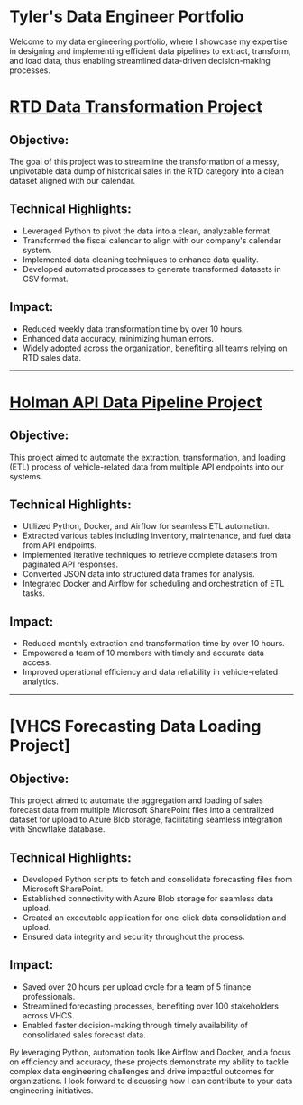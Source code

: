# Tyler's Data Engineer Portfolio

Welcome to my data engineering portfolio, where I showcase my expertise in designing and implementing efficient data pipelines to extract, transform, and load data, thus enabling streamlined data-driven decision-making processes.

# [RTD Data Transformation Project](https://github.com/huangyue1752/RTD-data-transformation)
## Objective:
The goal of this project was to streamline the transformation of a messy, unpivotable data dump of historical sales in the RTD category into a clean dataset aligned with our calendar.

## Technical Highlights:
- Leveraged Python to pivot the data into a clean, analyzable format.
- Transformed the fiscal calendar to align with our company's calendar system.
- Implemented data cleaning techniques to enhance data quality.
- Developed automated processes to generate transformed datasets in CSV format.

## Impact:
- Reduced weekly data transformation time by over 10 hours.
- Enhanced data accuracy, minimizing human errors.
- Widely adopted across the organization, benefiting all teams relying on RTD sales data.

---

# [Holman API Data Pipeline Project](https://github.com/huangyue1752/Holman-ETL-Project)
## Objective:
This project aimed to automate the extraction, transformation, and loading (ETL) process of vehicle-related data from multiple API endpoints into our systems.

## Technical Highlights:
- Utilized Python, Docker, and Airflow for seamless ETL automation.
- Extracted various tables including inventory, maintenance, and fuel data from API endpoints.
- Implemented iterative techniques to retrieve complete datasets from paginated API responses.
- Converted JSON data into structured data frames for analysis.
- Integrated Docker and Airflow for scheduling and orchestration of ETL tasks.

## Impact:
- Reduced monthly extraction and transformation time by over 10 hours.
- Empowered a team of 10 members with timely and accurate data access.
- Improved operational efficiency and data reliability in vehicle-related analytics.

---

# [VHCS Forecasting Data Loading Project]
## Objective:
This project aimed to automate the aggregation and loading of sales forecast data from multiple Microsoft SharePoint files into a centralized dataset for upload to Azure Blob storage, facilitating seamless integration with Snowflake database.

## Technical Highlights:
- Developed Python scripts to fetch and consolidate forecasting files from Microsoft SharePoint.
- Established connectivity with Azure Blob storage for seamless data upload.
- Created an executable application for one-click data consolidation and upload.
- Ensured data integrity and security throughout the process.

## Impact:
- Saved over 20 hours per upload cycle for a team of 5 finance professionals.
- Streamlined forecasting processes, benefiting over 100 stakeholders across VHCS.
- Enabled faster decision-making through timely availability of consolidated sales forecast data.
  

By leveraging Python, automation tools like Airflow and Docker, and a focus on efficiency and accuracy, these projects demonstrate my ability to tackle complex data engineering challenges and drive impactful outcomes for organizations. I look forward to discussing how I can contribute to your data engineering initiatives.
